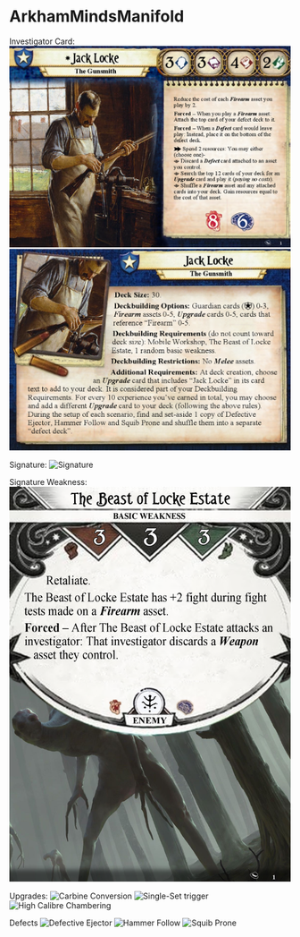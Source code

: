 # ArkhamMindsManifold
Investigator Card:
![Jack Front](/Investigators/Gunsmith/LockeInvFront.png)
![Jack Back](/Investigators/Gunsmith/LockeInvBack.png)

Signature:
![Signature](/Investigators/Gunsmith/MobileWorkshop.png)

Signature Weakness:
![Signature Weakness](/Investigators/Gunsmith/LockeBeast.png)

Upgrades:
![Carbine Conversion](/Investigators/Gunsmith/Upgrades/CarbineConversion.png)
![Single-Set trigger](/Investigators/Gunsmith/Upgrades/SingleSetTrigger.png)
![High Calibre Chambering](/Investigators/Gunsmith/Upgrades/HighCalibreChambering.png)

Defects
![Defective Ejector](/Investigators/Gunsmith/DefectDeck/DefectiveEjector.png)
![Hammer Follow](/Investigators/Gunsmith/DefectDeck/HammerFollow.png)
![Squib Prone](/Investigators/Gunsmith/DefectDeck/SquibProne.png)


